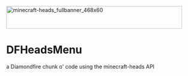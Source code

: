 
<a href="https://minecraft-heads.com"><img width="468" height="60" alt="minecraft-heads_fullbanner_468x60" src="https://github.com/user-attachments/assets/5ddc7a9a-6bcc-4a20-987a-c92a080e6ff0" /></a>

# DFHeadsMenu
a Diamondfire chunk o' code using the minecraft-heads API
